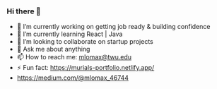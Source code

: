 ### Hi there 👋

<!--
**twentymurial33/twentymurial33** is a ✨ _special_ ✨ repository because its `README.md` (this file) appears on your GitHub profile.

Here are some ideas to get you started:

- 🔭 I’m currently working on getting job ready & building confidence 
- 🌱 I’m currently learning React | Typescript
- 👯 I’m looking to collaborate on startup projects 
- 💬 Ask me about anything
- 📫 How to reach me: mlomax@twu.edu | 713-962-0931
- 📫 Started https://medium.com/@mlomax_46744 
-->

- 🔭 I’m currently working on getting job ready & building confidence
- 🌱 I’m currently learning React | Java 
- 👯 I’m looking to collaborate on startup projects 
- 💬 Ask me about anything
- 📫 How to reach me: mlomax@twu.edu
- ⚡ Fun fact: https://murials-portfolio.netlify.app/
-  https://medium.com/@mlomax_46744 

